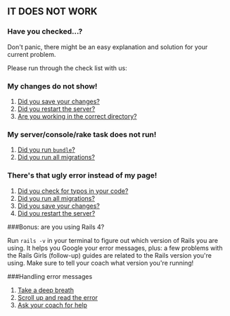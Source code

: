 ## IT DOES NOT WORK

### Have you checked...?

Don't panic, there might be an easy explanation and solution for your current problem.

Please run through the check list with us:

### My changes do not show!

1. [Did you save your changes?](cheatsheet/changes.md#did-you-save-your-changes)
2. [Did you restart the server?](cheatsheet/changes.md#did-you-restart-the-server)
3. [Are you working in the correct directory?](cheatsheet/changes.md#are-you-working-in-the-correct-directory)

### My server/console/rake task does not run!

1. [Did you run `bundle`?](cheatsheet/bundler.md#did-you-run-bundle)
2. [Did you run all migrations?](cheatsheet/bundler.md#did-you-run-all-migrations)

### There's that ugly error instead of my page!

1. [Did you check for typos in your code?](error.md#did-you-check-for-typos-in-your-code)
2. [Did you run all migrations?](cheatsheet/bundler.md#did-you-run-all-migrations)
3. [Did you save your changes?](cheatsheet/changes.md#did-you-save-your-changes)
4. [Did you restart the server?](cheatsheet/changes.md#did-you-restart-the-server)

###Bonus: are you using Rails 4?

Run `rails -v` in your terminal to figure out which version of Rails you are using. It helps you Google your error messages, plus: a few problems with the Rails Girls (follow-up) guides are related to the Rails version you're using. Make sure to tell your coach what version you're running!

###Handling error messages

1. [Take a deep breath](cheatsheet/bad.md#take-a-deep-breath)
1. [Scroll up and read the error](cheatsheet/bad.md#scroll-up)
1. [Ask your coach for help](cheatsheet/bad.md#ask-your-coach-for-help)

